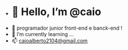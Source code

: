 - <h1>👋 Hello, I’m @caio</h1>
- 👀 programador junior front-end e banck-end !
- 🌱 I’m currently learning ...
- 📫 caioalberto2104@gmail.com

<!---
calbert0903/calbert0903 is a ✨ special ✨ repository because its `README.md` (this file) appears on your GitHub profile.
You can click the Preview link to take a look at your changes.
--->
